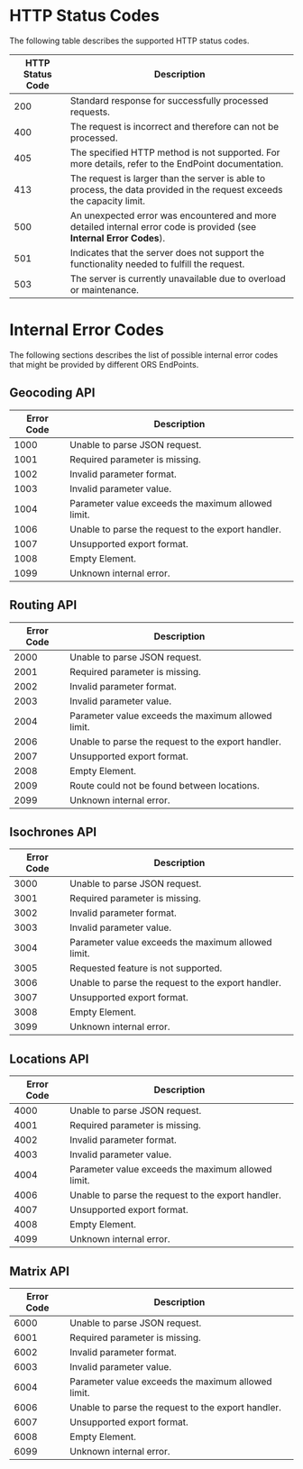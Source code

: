 # HTTP Status Codes

The following table describes the supported HTTP status codes.

| HTTP Status Code   |  Description |
|----------|--------------|
| 200 |  Standard response for successfully processed requests.  |
| 400 |  The request is incorrect and therefore can not be processed. |
| 405 |  The specified HTTP method is not supported. For more details, refer to the EndPoint documentation.   |
| 413 |  The request is larger than the server is able to process, the data provided in the request exceeds the capacity limit. |
| 500 |  An unexpected error was encountered and more detailed internal error code is provided (see **Internal Error Codes**). |
| 501 |  Indicates that the server does not support the functionality needed to fulfill the request. |
| 503 |  The server is currently unavailable due to overload or maintenance. |


# Internal Error Codes

The following sections describes the list of possible internal error codes that might be provided by different ORS EndPoints. 

## Geocoding API
| Error Code   |  Description |
|----------|-------------|
| 1000 |  Unable to parse JSON request. |
| 1001 |  Required parameter is missing. |
| 1002 |  Invalid parameter format. |
| 1003 |  Invalid parameter value. |
| 1004 |  Parameter value exceeds the maximum allowed limit. |
| 1006 |  Unable to parse the request to the export handler. |
| 1007 |  Unsupported export format. |
| 1008 |  Empty Element. |
| 1099 |  Unknown internal error. |

## Routing API
| Error Code   |  Description |
|----------|-------------|
| 2000 |  Unable to parse JSON request. |
| 2001 |  Required parameter is missing. |
| 2002 |  Invalid parameter format. |
| 2003 |  Invalid parameter value. |
| 2004 |  Parameter value exceeds the maximum allowed limit. |
| 2006 |  Unable to parse the request to the export handler. |
| 2007 |  Unsupported export format. |
| 2008 |  Empty Element. |
| 2009 |  Route could not be found between locations. |
| 2099 |  Unknown internal error. |

## Isochrones API
| Error Code   |  Description |
|----------|-------------|
| 3000 |  Unable to parse JSON request. |
| 3001 |  Required parameter is missing. |
| 3002 |  Invalid parameter format. |
| 3003 |  Invalid parameter value. |
| 3004 |  Parameter value exceeds the maximum allowed limit. |
| 3005 |  Requested feature is not supported. |
| 3006 |  Unable to parse the request to the export handler. |
| 3007 |  Unsupported export format. |
| 3008 |  Empty Element. |
| 3099 |  Unknown internal error. |

## Locations API
| Error Code   |  Description |
|----------|-------------|
| 4000 |  Unable to parse JSON request. |
| 4001 |  Required parameter is missing. |
| 4002 |  Invalid parameter format. |
| 4003 |  Invalid parameter value. |
| 4004 |  Parameter value exceeds the maximum allowed limit. |
| 4006 |  Unable to parse the request to the export handler. |
| 4007 |  Unsupported export format. |
| 4008 |  Empty Element. |
| 4099 |  Unknown internal error. |

## Matrix API
| Error Code   |  Description |
|----------|-------------|
| 6000 |  Unable to parse JSON request. |
| 6001 |  Required parameter is missing. |
| 6002 |  Invalid parameter format. |
| 6003 |  Invalid parameter value. |
| 6004 |  Parameter value exceeds the maximum allowed limit. |
| 6006 |  Unable to parse the request to the export handler. |
| 6007 |  Unsupported export format. |
| 6008 |  Empty Element. |
| 6099 |  Unknown internal error. |